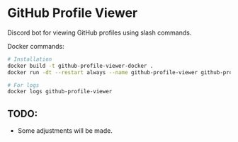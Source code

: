 # GitHub Profile Viewer
Discord bot for viewing GitHub profiles using slash commands.

Docker commands:
```bash
# Installation
docker build -t github-profile-viewer-docker .
docker run -dt --restart always --name github-profile-viewer github-profile-viewer-docker

# For logs
docker logs github-profile-viewer
```

## TODO:
* Some adjustments will be made.
